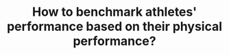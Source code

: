 ---
id: question-010
title: How to benchmark athletes' performance based on their physical performance?
application: skill acquisition and coaching
dataTypes:
  - categorical-ordinal
questionType: descriptive
dataExpertises:
  - clustering
dataMethods:
  - clustering
themes:
  - sports-science
  - performance-analysis
taskSolvers: []
experts:
  - Paul Wu
references:
  - https://doi.org/10.1080/17461391.2014.893020
  - https://doi.org/10.1123/ijspp.2014-0431
---